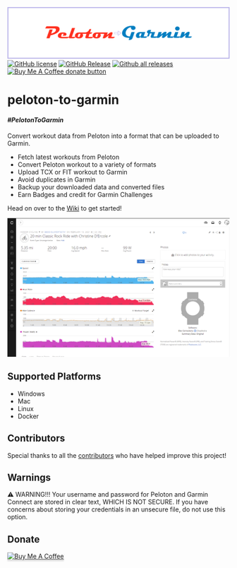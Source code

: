 ![Peloton To Garmin Banner](/images/logo/readme_banner.png?raw=true "Peloton to Garmin Banner")
[![GitHub license](https://img.shields.io/github/license/philosowaffle/peloton-to-garmin.svg)](https://github.com/philosowaffle/peloton-to-garmin/blob/master/LICENSE)
[![GitHub Release](https://img.shields.io/github/release/philosowaffle/peloton-to-garmin.svg?style=flat)]()
[![Github all releases](https://img.shields.io/github/downloads/philosowaffle/peloton-to-garmin/total.svg)](https://GitHub.com/philosowaffle/peloton-to-garmin/releases/)
<span class="badge-buymeacoffee"><a href="https://www.buymeacoffee.com/philosowaffle" title="Donate to this project using Buy Me A Coffee"><img src="https://img.shields.io/badge/buy%20me%20a%20coffee-donate-yellow.svg" alt="Buy Me A Coffee donate button" /></a></span>
# peloton-to-garmin

#### _#PelotonToGarmin_

Convert workout data from Peloton into a format that can be uploaded to Garmin.

* Fetch latest workouts from Peloton
* Convert Peloton workout to a variety of formats
* Upload TCX or FIT workout to Garmin
* Avoid duplicates in Garmin
* Backup your downloaded data and converted files
* Earn Badges and credit for Garmin Challenges

Head on over to the [Wiki](https://philosowaffle.github.io/peloton-to-garmin) to get started!

![Example Cycling Workout](/images/example_cycle.png?raw=true "Example Cycling Workout")

## Supported Platforms

* Windows
* Mac
* Linux
* Docker

## Contributors

Special thanks to all the [contributors](https://github.com/philosowaffle/peloton-to-garmin/graphs/contributors) who have helped improve this project!

## Warnings

⚠️ WARNING!!! Your username and password for Peloton and Garmin Connect are stored in clear text, WHICH IS NOT SECURE. If you have concerns about storing your credentials in an unsecure file, do not use this option.

## Donate
<a href="https://www.buymeacoffee.com/philosowaffle" target="_blank"><img src="https://www.buymeacoffee.com/assets/img/custom_images/black_img.png" alt="Buy Me A Coffee" style="height: 41px !important;width: 174px !important;box-shadow: 0px 3px 2px 0px rgba(190, 190, 190, 0.5) !important;-webkit-box-shadow: 0px 3px 2px 0px rgba(190, 190, 190, 0.5) !important;" ></a>
